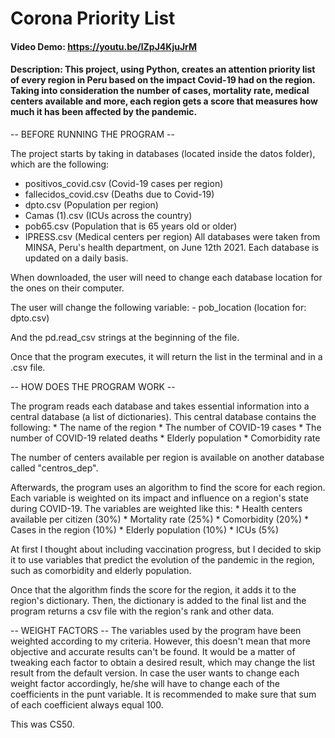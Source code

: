 # Corona Priority List #

#### Video Demo: <https://youtu.be/lZpJ4KjuJrM>
#### Description: This project, using Python, creates an attention priority list of every region in Peru based on the impact Covid-19 had on the region. Taking into consideration the number of cases, mortality rate, medical centers available and more, each region gets a score that measures how much it has been affected by the pandemic.

-- BEFORE RUNNING THE PROGRAM --

The project starts by taking in databases (located inside the datos folder), which are the following:
* positivos_covid.csv (Covid-19 cases per region)
* fallecidos_covid.csv (Deaths due to Covid-19)
* dpto.csv (Population per region)
* Camas (1).csv (ICUs across the country)
* pob65.csv (Population that is 65 years old or older)
* IPRESS.csv (Medical centers per region)
All databases were taken from MINSA, Peru's health department, on June 12th 2021. Each database is updated on a daily basis.

When downloaded, the user will need to change each database location for the ones on their computer.

The user will change the following variable:
	- pob_location (location for: dpto.csv)

And the pd.read_csv strings at the beginning of the file.

Once that the program executes, it will return the list in the terminal and in a .csv file.


-- HOW DOES THE PROGRAM WORK --

The program reads each database and takes essential information into a central database (a list of dictionaries).
This central database contains the following:
    * The name of the region
    * The number of COVID-19 cases
    * The number of COVID-19 related deaths
    * Elderly population
    * Comorbidity rate

The number of centers available per region is available on another database called "centros_dep".

Afterwards, the program uses an algorithm to find the score for each region.
Each variable is weighted on its impact and influence on a region's state during COVID-19.
The variables are weighted like this:
    * Health centers available per citizen (30%)
    * Mortality rate (25%)
    * Comorbidity (20%)
    * Cases in the region (10%)
    * Elderly population (10%)
    * ICUs (5%)

At first I thought about including vaccination progress, but I decided to skip it to use variables that predict the evolution of the pandemic in the region, such as comorbidity and elderly population.

Once that the algorithm finds the score for the region, it adds it to the region's dictionary.
Then, the dictionary is added to the final list and the program returns a csv file with the region's rank and other data.

-- WEIGHT FACTORS --
The variables used by the program have been weighted according to my criteria. However, this doesn't mean that more objective and accurate results can't be found.
It would be a matter of tweaking each factor to obtain a desired result, which may change the list result from the default version.
In case the user wants to change each weight factor accordingly, he/she will have to change each of the coefficients in the punt variable.
It is recommended to make sure that sum of each coefficient always equal 100.

This was CS50.


